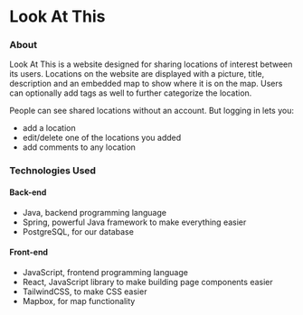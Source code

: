 
# Look At This

### About

Look At This is a website designed for sharing locations of interest between its users. Locations on the website are displayed with a picture, title, description and an embedded map to show where it is on the map. Users can optionally add tags as well to further categorize the location.

People can see shared locations without an account.
But logging in lets you:
- add a location
- edit/delete one of the locations you added
- add comments to any location

### Technologies Used

#### Back-end
- Java, backend programming language
- Spring, powerful Java framework to make everything easier
- PostgreSQL, for our database

#### Front-end
- JavaScript, frontend programming language
- React, JavaScript library to make building page components easier
- TailwindCSS, to make CSS easier
- Mapbox, for map functionality
